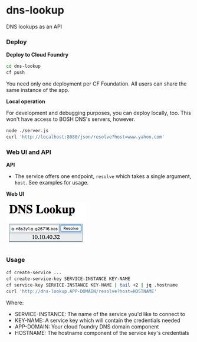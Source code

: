 # dns-lookup
DNS lookups as an API

### Deploy

**Deploy to Cloud Foundry**

```sh
cd dns-lookup
cf push
```

You need only one deployment per CF Foundation. All users can share the same instance of the app.

**Local operation**

For development and debugging purposes, you can deploy locally, too. This won't have access to BOSH DNS's servers, however.

```sh
node ./server.js
curl 'http://localhost:8080/json/resolve?host=www.yahoo.com'
```

### Web UI and API

**API**

- The service offers one endpoint, `resolve` which takes a single argument, `host`. See examples for usage.

**Web UI**

![dns lookup screenshot](dns-lookup-webUI.png)

### Usage

```sh
cf create-service ...
cf create-service-key SERVICE-INSTANCE KEY-NAME
cf service-key SERVICE-INSTANCE KEY-NAME | tail +2 | jq .hostname
curl 'http://dns-lookup.APP-DOMAIN/resolve?host=HOSTNAME'
```

Where:
- SERVICE-INSTANCE: The name of the service you'd like to connect to
- KEY-NAME: A service key which will contain the credentials needed
- APP-DOMAIN: Your cloud foundry DNS domain component
- HOSTNAME: The hostname component of the service key's credentials
